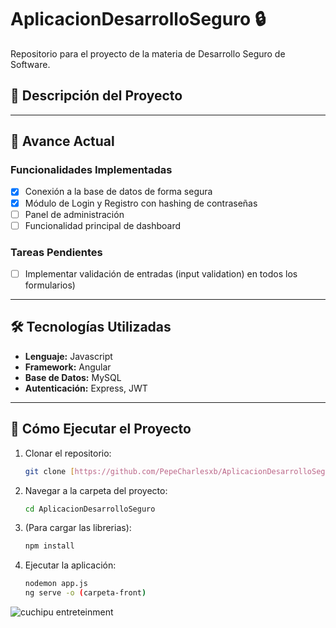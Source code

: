 # AplicacionDesarrolloSeguro 🔒

Repositorio para el proyecto de la materia de Desarrollo Seguro de Software.

## 📝 Descripción del Proyecto


---

## 🚀 Avance Actual

### Funcionalidades Implementadas
* [X] Conexión a la base de datos de forma segura
* [X] Módulo de Login y Registro con hashing de contraseñas
* [ ] Panel de administración
* [ ] Funcionalidad principal de dashboard

### Tareas Pendientes
* [ ] Implementar validación de entradas (input validation) en todos los formularios)


---

## 🛠️ Tecnologías Utilizadas

* **Lenguaje:** Javascript
* **Framework:** Angular
* **Base de Datos:** MySQL
* **Autenticación:** Express, JWT

---

## 🏃 Cómo Ejecutar el Proyecto


1.  Clonar el repositorio:
    ```bash
    git clone [https://github.com/PepeCharlesxb/AplicacionDesarrolloSeguro.git](https://github.com/PepeCharlesxb/AplicacionDesarrolloSeguro.git)
    ```
2.  Navegar a la carpeta del proyecto:
    ```bash
    cd AplicacionDesarrolloSeguro
    ```
3.  (Para cargar las librerias):
    ```bash
    npm install 
    ```

4.  Ejecutar la aplicación:
    ```bash
    nodemon app.js
    ng serve -o (carpeta-front)

    ```

![cuchipu entreteinment](image.png)